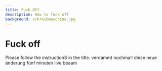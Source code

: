 ```yaml
---
title: Fuck Off
description: How to fuck off
background: schreibmaschine.jpg
---
```

# Fuck off

Please follow the instructionS in the title.
verdammt nochmal!
diese neue änderung fünf minuten live beaam
